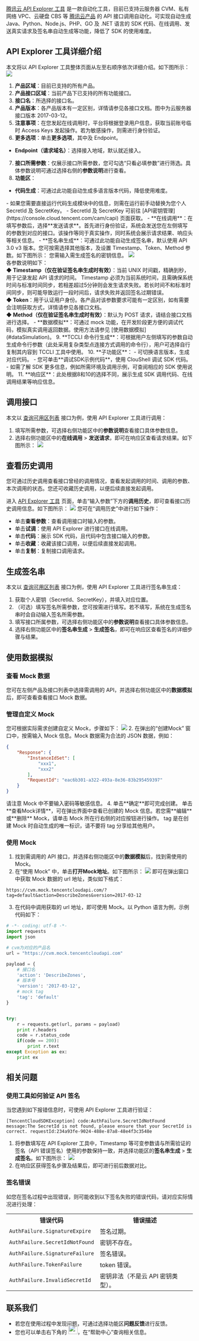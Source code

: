 [腾讯云 API Explorer 工具]( https://console.cloud.tencent.com/api/explorer) 是一款自动化工具，目前已支持云服务器 CVM、私有网络 VPC、云硬盘 CBS 等 [腾讯云产品](https://cloud.tencent.com/product) 的 API 接口调用自动化。可实现自动生成 Java、Python、Node.js、PHP、GO 及 .NET 语言的 SDK 代码、在线调用、发送真实请求及签名串自动生成等功能，降低了 SDK 的使用难度。



## API Explorer 工具详细介绍

本文将以 API Explorer 工具整体页面从左至右顺序依次详细介绍。如下图所示：
![](https://qcloudimg.tencent-cloud.cn/raw/a0d2cd1f1162559aac08a0a3c01ad277.png)
1. **产品区域**：目前已支持的所有产品。
2. **产品接口区域**：当前产品下已支持的所有功能接口。
3. **接口名**：所选择的接口名。
4. **产品版本**：各产品版本有一定区别，详情请参见各接口文档。图中为云服务器接口版本 2017-03-12。
5. **注意事项**：在您发起在线调用时，平台将根据登录用户信息，获取当前账号临时 Access Keys 发起操作。若为敏感操作，则需进行身份验证。
6.  **更多选项**：单击**更多选项**，其中及 Endpoint。
 - **Endpoint（请求域名）**：选择接入地域，默认就近接入。
7. **接口所需参数**：仅展示接口所需参数，您可勾选“只看必填参数”进行筛选。具体参数说明可通过选择右侧的**参数说明**进行查看。
8. **功能区**：
 - **代码生成**：可通过此功能自动生成多语言版本代码，降低使用难度。
<dx-alert infotype="notice" title="">
 - 如果您需要直接运行代码生成模块中的信息，则需在运行前手动替换为您个人 SecretId 及 SecretKey。
 -  SecretId 及 SecretKey 可前往 [API密钥管理](https://console.cloud.tencent.com/cam/capi) 页面获取。
</dx-alert>
 - **在线调用**：在填写参数后，选择**发送请求**。首先进行身份验证，系统会发送您在左侧填写的参数到对应的接口。该操作等同于真实操作，同时系统会展示请求结果、响应头等相关信息。
 - **签名串生成**：可通过此功能自动生成签名串，默认使用 API 3.0 v3 版本。您可按需选择其他版本，及设置 Timestamp、Token、Method 参数。如下图所示：
<dx-alert infotype="notice" title="">
您需输入需生成签名的密钥信息。
</dx-alert>
<img src="https://qcloudimg.tencent-cloud.cn/raw/6dd377801ee962bc4fcba887177b3a7c.png"></img>
<br>各参数说明如下：
 <br><b>◆ Timestamp（仅在验证签名串生成时有效）</b>：当前 UNIX 时间戳，精确到秒，用于记录发起 API 请求的时间。
   Timestamp 必须为当前系统时间，且需确保系统时间与标准时间同步，若相差超过5分钟则会发生请求失败。若长时间不和标准时间同步，则可能导致运行一段时间后，请求失败并返回签名过期错误。
<br><b>◆ Token</b>：用于认证用户身份。各产品对该参数要求可能有一定区别，如有需要会注明获取方式，详情请参见各接口文档。
<br><b>◆ Method（仅在验证签名串生成时有效）</b>：默认为 POST 请求，请结合接口文档进行选择。
 - **数据模拟**：可通过 mock 功能，在开发阶段更方便的调试代码，模拟真实调用返回数据。使用方法请参见 [使用数据模拟](#dataSimulation)。
9. **TCCLI 命令行生成**：可根据用户左侧填写的参数自动生成命令行参数（此处采用复杂类型点连接方式调用的命令行），用户可选择自行复制其内容到 TCCLI 工具中使用。
10. **子功能区**：
 - 可切换语言版本，生成对应代码。
 - 您可单击**调试SDK示例代码**，使用 ClouShell 调试 SDK 代码。
 - 如需了解 SDK 更多信息，例如所需环境及调用示例，可查阅相应的 SDK 使用说明。
11. **响应区**：此处根据8和10的选择不同，展示生成 SDK 调用代码、在线调用结果等响应信息。


## 调用接口

本文以 [查询可用区列表](https://cloud.tencent.com/document/product/213/15707) 接口为例，使用 API Explorer 工具进行调用：

1. 填写所需参数，可选择右侧功能区中的**参数说明**查看接口具体参数信息。
2. 选择右侧功能区中的**在线调用** > **发送请求**，即可在响应区查看请求结果。如下图所示：
![](https://qcloudimg.tencent-cloud.cn/raw/090cedbdf058383d1f8f09165bdb89f8.png)


## 查看历史调用
您可通过历史调用查看接口曾经的调用情况，查看发起调用的时间、调用的参数、本次调用的状态。您还可收藏历史调用，以便后续直接发起调用。

进入 [API Explorer 工具]( https://console.cloud.tencent.com/api/explorer) 页面，单击“输入参数”下方的**调用历史**，即可查看接口历史调用信息。如下图所示：
![](https://qcloudimg.tencent-cloud.cn/raw/ff757712ea8b550f586e3c6a0a181d14.png)
您可在“调用历史”中进行如下操作：
- 单击**查看参数**：查看调用接口时输入的参数。
- 单击**试调**：使用 API Explorer 进行接口在线调用。
- 单击**代码**：展示 SDK 代码，且代码中包含接口输入的参数。
- 单击**收藏**：收藏该接口调用，以便后续直接发起调用。
- 单击**复制**：复制接口调用请求。


## 生成签名串

本文以 [查询可用区列表](https://cloud.tencent.com/document/product/213/15707) 接口为例，使用 API Explorer 工具进行签名串生成：

1. 获取个人密钥（SecretId、SecretKey），并填入对应位置。
2. （可选）填写签名所需参数，您可按需进行填写。若不填写，系统在生成签名串时会自动输入签名所需参数。
3. 填写接口所属参数，可选择右侧功能区中的**参数说明**查看接口具体参数信息。
4. 选择右侧功能区中的**签名串生成** > **生成签名**，即可在响应区查看签名的详细步骤与结果。


## 使用数据模拟[](id:dataSimulation)

### 查看 Mock 数据
您可在左侧产品及接口列表中选择需调用的 API，并选择右侧功能区中的**数据模拟**后，即可查看查看接口 Mock 数据。


### 管理自定义 Mock

您可根据实际需求创建自定义 Mock，步骤如下：
![](https://qcloudimg.tencent-cloud.cn/raw/749a611b2b7459154d3c9dd4f154c3a4.png)
2. 在弹出的“创建Mock” 窗口中，按需输入 Mock 信息。Mock 数据需为合法的 JSON 数据，例如：
```json
{
	"Response": {
		"InstanceIdSet": [
			"xxx1",
			"xxx2"
		],
		"RequestId": "eac6b301-a322-493a-8e36-83b295459397"
	}
}
```
<dx-alert infotype="notice" title="">
请注意 Mock 中不要输入密码等敏感信息。
</dx-alert>
4. 单击**确定**即可完成创建。
单击**查看Mock详情**，可在弹出界面中查看已创建的 Mock 信息。若您需**编辑**或**删除** Mock，请单击 Mock 所在行右侧的对应按钮进行操作。
<dx-alert infotype="notice" title="">
tag 是在创建 Mock 时自动生成的唯一标识，请不要将 tag 分享给其他用户。
</dx-alert>

### 使用 Mock
1. 找到需调用的 API 接口，并选择右侧功能区中的**数据模拟**后，找到需使用的 Mock。
2. 在“使用 Mock” 中，单击**打开Mock地址**。如下图所示：
![](https://qcloudimg.tencent-cloud.cn/raw/50aee69efb6f89f39440a85100eb6f6e.png)
即可在弹出窗口中获取 Mock 数据的 url 地址，类似如下格式：
```
https://cvm.mock.tencentcloudapi.com/?tag=default&action=DescribeZones&version=2017-03-12
```
3. 在代码中调用获取的 url 地址，即可使用 Mock。以 Python 语言为例，示例代码如下：
```python
# -*- coding: utf-8 -*-
import requests
import json

# cvm为对应的产品名
url = "https://cvm.mock.tencentcloudapi.com"

payload = { 
    # 接口名
    'action': 'DescribeZones',
    # 版本号
    'version': '2017-03-12',
    # mock tag
    'tag': 'default'
}


try:
    r = requests.get(url, params = payload)
    print r.headers
    code = r.status_code
    if(code == 200):
        print r.text
except Exception as ex:
    print ex

```



## 相关问题

### 使用工具如何验证 API 签名

当您遇到如下报错信息时，可使用 API Explorer 工具进行验证：

```
[TencentCloudSDKException] code:AuthFailure.SecretIdNotFound message:The SecretId is not found, please ensure that your SecretId is correct. requestId:234a93fe-9024-488e-87a8-48e4f3c3548e
```

1. 将参数填写在 API Explorer 工具中，Timestamp 等可变参数请与所需验证的签名（API 错误签名）使用的参数保持一致，并选择功能区的**签名串生成** > **生成签名**。如下图所示：
![](https://qcloudimg.tencent-cloud.cn/raw/a720a53ddde44056b15f3ae52f56d083.png)
2. 在响应区获得签名步骤及结果后，即可进行前后数据对比。


### 签名错误

如您在签名过程中出现错误，则可能收到以下签名失败的错误代码，请对应实际情况进行处理：

<table>
<tr>
<th>错误代码</th><th>错误描述</th>
</tr>
<tr>
<td><code>AuthFailure.SignatureExpire</code></td><td>签名过期。</td>
</tr>
<tr>
<td><code>AuthFailure.SecretIdNotFound</code></td><td>密钥不存在。</td>
</tr>
<tr>
<td><code>AuthFailure.SignatureFailure</code></td><td>签名错误。</td>
</tr>
<tr>
<td><code>AuthFailure.TokenFailure</code></td><td>token 错误。</td>
</tr>
<tr>
<td><code>AuthFailure.InvalidSecretId</code></td><td>密钥非法（不是云 API 密钥类型）。</td>
</tr>
</table>




## 联系我们

- 若您在使用过程中发现问题，可通过选择功能区**问题反馈**进行反馈。
- 您也可以单击右下角的 <img src="https://qcloudimg.tencent-cloud.cn/raw/657087040cfe0d08a718c106009a66d5.png" width="25px" style="margin:-6px 0px">，在“帮助中心”查询相关信息。
